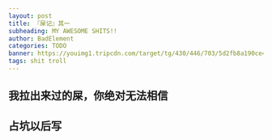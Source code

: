 ```yaml
---
layout: post
title: 『屎记』其一
subheading: MY AWESOME SHITS!!
author: BadElement
categories: TODO
banner: https://youimg1.tripcdn.com/target/tg/430/446/703/5d2fb8a190ce4b5c9b0a85a806946df3_C_750_350.jpg
tags: shit troll
---
```


## 我拉出来过的屎，你绝对无法相信

## 占坑以后写